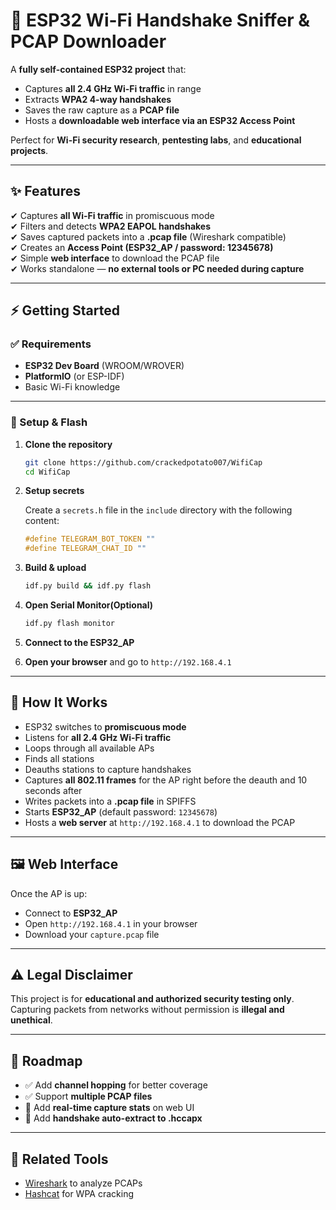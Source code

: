 # 🔐 ESP32 Wi-Fi Handshake Sniffer & PCAP Downloader

A **fully self-contained ESP32 project** that:

- Captures **all 2.4 GHz Wi-Fi traffic** in range
- Extracts **WPA2 4-way handshakes**
- Saves the raw capture as a **PCAP file**
- Hosts a **downloadable web interface via an ESP32 Access Point**

Perfect for **Wi-Fi security research**, **pentesting labs**, and **educational projects**.

---

## ✨ Features

✔ Captures **all Wi-Fi traffic** in promiscuous mode  
✔ Filters and detects **WPA2 EAPOL handshakes**  
✔ Saves captured packets into a **.pcap file** (Wireshark compatible)  
✔ Creates an **Access Point (ESP32_AP / password: 12345678)**  
✔ Simple **web interface** to download the PCAP file  
✔ Works standalone — **no external tools or PC needed during capture**

---

## ⚡ Getting Started

### ✅ Requirements

- **ESP32 Dev Board** (WROOM/WROVER)
- **PlatformIO** (or ESP-IDF)
- Basic Wi-Fi knowledge

---

### 🔧 Setup & Flash

1. **Clone the repository**

   ```bash
   git clone https://github.com/crackedpotato007/WifiCap
   cd WifiCap
   ```

2. **Setup secrets**

   Create a `secrets.h` file in the `include` directory with the following content:

   ```cpp
   #define TELEGRAM_BOT_TOKEN ""
   #define TELEGRAM_CHAT_ID ""
   ```

3. **Build & upload**

   ```bash
   idf.py build && idf.py flash
   ```

4. **Open Serial Monitor(Optional)**

   ```bash
   idf.py flash monitor
   ```

5. **Connect to the ESP32_AP**
6. **Open your browser** and go to `http://192.168.4.1`

---

## 📜 How It Works

- ESP32 switches to **promiscuous mode**
- Listens for **all 2.4 GHz Wi-Fi traffic**
- Loops through all available APs
- Finds all stations
- Deauths stations to capture handshakes
- Captures **all 802.11 frames** for the AP right before the deauth and 10 seconds after
- Writes packets into a **.pcap file** in SPIFFS
- Starts **ESP32_AP** (default password: `12345678`)
- Hosts a **web server** at `http://192.168.4.1` to download the PCAP

---

## 🖼 Web Interface

Once the AP is up:

- Connect to **ESP32_AP**
- Open `http://192.168.4.1` in your browser
- Download your `capture.pcap` file

---

## ⚠️ Legal Disclaimer

This project is for **educational and authorized security testing only**.
Capturing packets from networks without permission is **illegal and unethical**.

---

## 🚀 Roadmap

- ✅ Add **channel hopping** for better coverage
- ✅ Support **multiple PCAP files**
- 🔄 Add **real-time capture stats** on web UI
- 🔄 Add **handshake auto-extract to .hccapx**

---

## 🔗 Related Tools

- [Wireshark](https://www.wireshark.org/) to analyze PCAPs
- [Hashcat](https://hashcat.net/hashcat/) for WPA cracking

```

```
